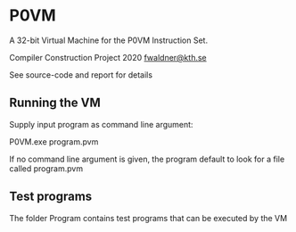 # P0VM
A 32-bit Virtual Machine for the P0VM Instruction Set.

Compiler Construction Project 2020 fwaldner@kth.se

See source-code and report for details

## Running the VM
Supply input program as command line argument:

P0VM.exe program.pvm

If no command line argument is given, the program default to look for a file called program.pvm

## Test programs
The folder Program contains test programs that can be executed by the VM
